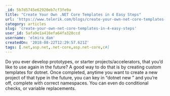 ```yaml
---
_id: 5b7d5745e62920eb7cf3fe9a
title: "Create Your Own .NET Core Templates in 4 Easy Steps"
url: 'https://www.telerik.com/blogs/create-your-own-net-core-templates-in-4-easy-steps'
category: articles
slug: 'create-your-own-net-core-templates-in-4-easy-steps'
user_id: 5afa9e1a416efa64fa328ccd
username: 'elmira_dam'
createdOn: '2018-08-22T12:29:57.621Z'
tags: [.net,asp.net,.net-core,asp.net-core,c#]
---
```


Do you ever develop prototypes, or starter projects/accelerators, that you’d like to use again in the future? A good way to do that is by creating custom templates for dotnet. Once completed, anytime you want to create a new project of that type in the future, you can key in “dotnet new ” and you’re off, complete with correct namespaces. You can even do conditional checks, or variable replacements.
